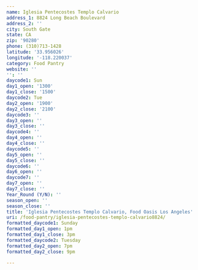 ```yaml
---
name: Iglesia Pentecostes Templo Calvario
address_1: 8824 Long Beach Boulevard
address_2: ''
city: South Gate
state: CA
zip: '90280'
phone: (310)713-1428
latitude: '33.956026'
longitude: '-118.220037'
category: Food Pantry
website: ''
'': ''
daycode1: Sun
day1_open: '1300'
day1_close: '1500'
daycode2: Tue
day2_open: '1900'
day2_close: '2100'
daycode3: ''
day3_open: ''
day3_close: ''
daycode4: ''
day4_open: ''
day4_close: ''
daycode5: ''
day5_open: ''
day5_close: ''
daycode6: ''
day6_open: ''
daycode7: ''
day7_open: ''
day7_close: ''
Year_Round (Y/N): ''
season_open: ''
season_close: ''
title: 'Iglesia Pentecostes Templo Calvario, Food Oasis Los Angeles'
uri: /food-pantry/iglesia-pentecostes-templo-calvario8824/
formatted_daycode1: Sunday
formatted_day1_open: 1pm
formatted_day1_close: 3pm
formatted_daycode2: Tuesday
formatted_day2_open: 7pm
formatted_day2_close: 9pm

---
```

